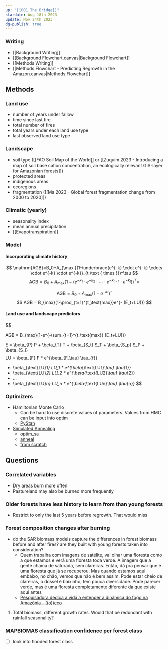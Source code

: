 ```yaml
---
up: "[[001 The Bridge]]"
stardate: Aug 18th 2023
update: Nov 24th 2023
dg-publish: true
---
```


### Writing
- [[Background Writing]]
- [[Background Flowchart.canvas|Background Flowchart]]
- [[Methods Writing]]
- [[Methods Flowchart - Predicting Regrowth in the Amazon.canvas|Methods Flowchart]]

## Methods

### Land use
- number of years under fallow
- time since last fire
- total number of fires
- total years under each land use type
- last observed land use type

### Landscape
- soil type ([[FAO Soil Map of the World]] or [[Zuquim 2023 - Introducing a map of soil base cation concentration, an ecologically relevant GIS-layer for Amazonian forests]])
- protected areas
- indigenous areas
- ecoregions
- fragmentation ([[Ma 2023 - Global forest fragmentation change from 2000 to 2020]])

### Climatic (yearly)
- seasonality index
- mean annual precipitation
- [[Evapotranspiration]]


### Model

#### Incorporating climate history
$$
\mathrm{AGB}=B_0+A_{\max }(1-\underbrace{e^{-k} \cdot e^{-k} \cdots \cdot e^{-k} \cdot e^{-k}}_{t \text { times }})^\tau
$$
$$
\mathrm{AGB}=B_0+A_{\max }\left(1-\left(e^{-k_1} \cdot e^{-k_2} \cdot \cdots \cdot e^{-k_{t-1}} \cdot e^{-k_t}\right)\right)^T=
$$

$$
\mathrm{AGB}=B_0+A_{\max }\left(1-e^{-k t}\right)^\tau
$$
$$ AGB = B_{max}(1-\prod_{t=1}^{t_\text{max}}e^{- (E_t+LU)})
$$

#### Land use and landscape predictors
$$

AGB = B_{max}(1-e^{-\sum_{t=1}^{t_\text{max}} (E_t+LU)})

$$
$$
E = \beta_{P} P + \beta_{T} T + \beta_{S_t} S_T + \beta_{S_p} S_P + \beta_{S_i}
$$
$$
LU = \beta_{F} F * e^{\beta_{F_\tau} \tau_{f}}
+ \beta_{\text{LU}_1} LU_1 * e^{\beta_{\text{LU1}_\tau} \tau_{1}}
+ \beta_{\text{LU}_2} LU_2 * e^{\beta_{\text{LU2}_\tau} \tau_{2}}
 + ... 
+ \beta_{\text{LU}_n} LU_n * e^{\beta_{\text{LUn}_\tau} \tau_{n}}
$$


### Optimizers
- Hamiltonian Monte Carlo
	- Can be hard to use discrete values of parameters. Values from HMC can be input into optim
	- [PyStan](https://pystan.readthedocs.io/en/latest/)
- [Simulated Annealing](https://machinelearningmastery.com/simulated-annealing-from-scratch-in-python/)
	- [optim_sa](https://search.r-project.org/CRAN/refmans/optimization/html/optim_sa.html)
	- [anneal](https://search.r-project.org/CRAN/refmans/likelihood/html/anneal.html)
	- [from scratch](https://jmsallan.netlify.app/blog/coding-simulated-annealing-in-r/)
 

## Questions
### Correlated variables
- Dry areas burn more often
- Pastureland may also be burned more frequently


### Older forests have less history to learn from than young forests
- Restrict to only the last 5 years before regrowth. That would miss 

### Forest composition changes after burning
 - do the SAR biomass models capture the differences in forest biomass before and after fires? are they built with young forests taken into consideration?
	- Quem trabalha com imagens de satélite, vai olhar uma floresta como a que estamos e verá uma floresta toda verde. A imagem que a gente chama de saturada, sem clareiras. Então, dá pra pensar que é uma floresta que já se recuperou. Mas quando estamos aqui embaixo, no chão, vemos que não é bem assim. Pode estar cheio de clareiras, o dossel é baixinho, tem pouca diversidade. Pode parecer verde, mas é uma floresta completamente diferente da que existe aqui antes
	- [Pesquisadora dedica a vida a entender a dinâmica do fogo na Amazônia - ((o))eco](https://oeco.org.br/reportagens/pesquisadora-dedica-a-vida-a-entender-a-dinamica-do-fogo-na-amazonia/)
1. Total biomass, different growth rates. Would that be redundant with rainfall seasonality?
### MAPBIOMAS classification confidence per forest class

- [ ] look into flooded forest class
